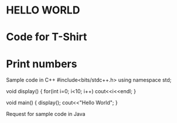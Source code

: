 # HELLO WORLD
# Code for T-Shirt
# Print numbers

Sample code in C++
#include<bits/stdc++.h>
using namespace std;

void display()
{
 for(int i=0; i<10; i++)
  cout<<i<<endl;
}

void main()
{
 display();
 cout<<"Hello World";
}

Request for sample code in Java
